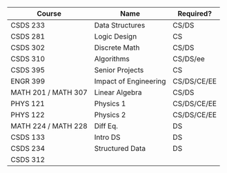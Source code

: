 | Course              | Name                  | Required?   |
| ------------------- | --------------------- | ----------- |
| CSDS 233            | Data Structures       | CS/DS       |
| CSDS 281            | Logic Design          | CS          |
| CSDS 302            | Discrete Math         | CS/DS       |
| CSDS 310            | Algorithms            | CS/DS/ee    |
| CSDS 395            | Senior Projects       | CS          |
| ENGR 399            | Impact of Engineering | CS/DS/CE/EE |
| MATH 201 / MATH 307 | Linear Algebra        | CS/DS       |
| PHYS 121            | Physics 1             | CS/DS/CE/EE |
| PHYS 122            | Physics 2             | CS/DS/CE/EE |
| MATH 224 / MATH 228 | Diff Eq.              | DS          |
| CSDS 133            | Intro DS              | DS          |
| CSDS 234            | Structured Data       | DS          |
| CSDS 312            |                       |             |
